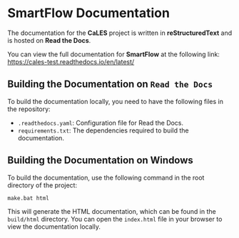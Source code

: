 # SmartFlow Documentation

The documentation for the **CaLES** project is written in **reStructuredText** and is hosted on **Read the Docs**.

You can view the full documentation for **SmartFlow** at the following link: https://cales-test.readthedocs.io/en/latest/

## Building the Documentation on `Read the Docs`

To build the documentation locally, you need to have the following files in the repository:

- `.readthedocs.yaml`: Configuration file for Read the Docs.
- `requirements.txt`: The dependencies required to build the documentation.

## Building the Documentation on Windows

To build the documentation, use the following command in the root directory of the project:

```
make.bat html
```

This will generate the HTML documentation, which can be found in the `build/html` directory. You can open the `index.html` file in your browser to view the documentation locally.
